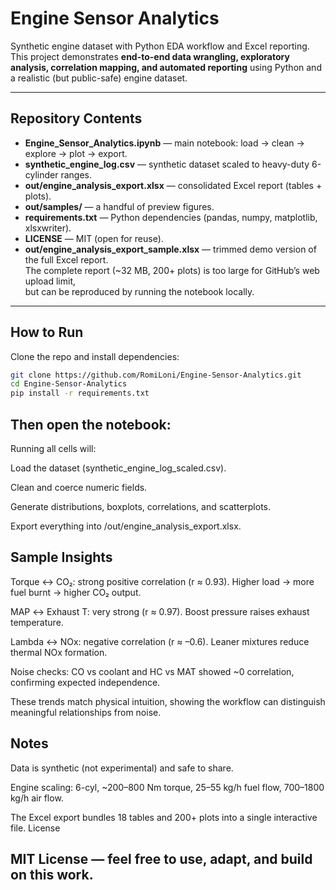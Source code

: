 # Engine Sensor Analytics

Synthetic engine dataset with Python EDA workflow and Excel reporting.  
This project demonstrates **end-to-end data wrangling, exploratory analysis, correlation mapping, and automated reporting** using Python and a realistic (but public-safe) engine dataset.

---

## Repository Contents
- **Engine_Sensor_Analytics.ipynb** — main notebook: load → clean → explore → plot → export.
- **synthetic_engine_log.csv** — synthetic dataset scaled to heavy-duty 6-cylinder ranges.
- **out/engine_analysis_export.xlsx** — consolidated Excel report (tables + plots).
- **out/samples/** — a handful of preview figures.
- **requirements.txt** — Python dependencies (pandas, numpy, matplotlib, xlsxwriter).
- **LICENSE** — MIT (open for reuse).
- **out/engine_analysis_export_sample.xlsx** — trimmed demo version of the full Excel report.  
  The complete report (~32 MB, 200+ plots) is too large for GitHub’s web upload limit,  
  but can be reproduced by running the notebook locally.

---

## How to Run
Clone the repo and install dependencies:
```bash
git clone https://github.com/RomiLoni/Engine-Sensor-Analytics.git
cd Engine-Sensor-Analytics
pip install -r requirements.txt
```
## Then open the notebook:
Running all cells will:

Load the dataset (synthetic_engine_log_scaled.csv).

Clean and coerce numeric fields.

Generate distributions, boxplots, correlations, and scatterplots.

Export everything into /out/engine_analysis_export.xlsx.
## Sample Insights

Torque ↔ CO₂: strong positive correlation (r ≈ 0.93). Higher load → more fuel burnt → higher CO₂ output.

MAP ↔ Exhaust T: very strong (r ≈ 0.97). Boost pressure raises exhaust temperature.

Lambda ↔ NOx: negative correlation (r ≈ –0.6). Leaner mixtures reduce thermal NOx formation.

Noise checks: CO vs coolant and HC vs MAT showed ~0 correlation, confirming expected independence.

These trends match physical intuition, showing the workflow can distinguish meaningful relationships from noise.
## Notes

Data is synthetic (not experimental) and safe to share.

Engine scaling: 6-cyl, ~200–800 Nm torque, 25–55 kg/h fuel flow, 700–1800 kg/h air flow.

The Excel export bundles 18 tables and 200+ plots into a single interactive file.
License

## MIT License — feel free to use, adapt, and build on this work.
